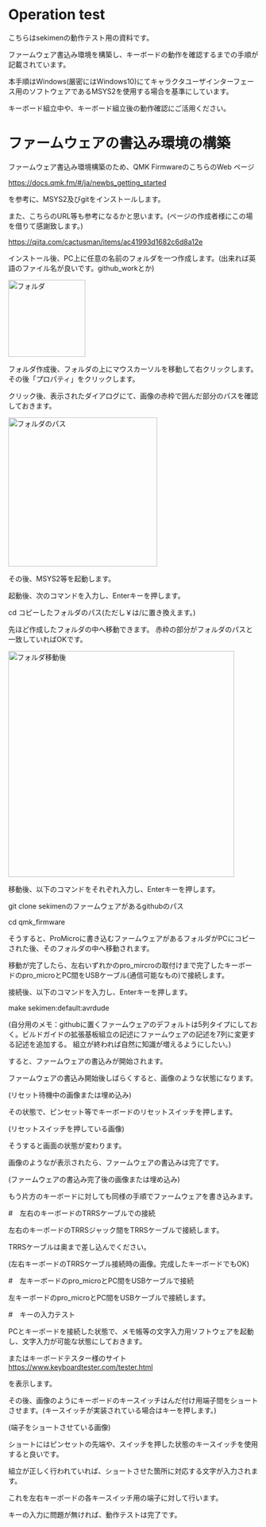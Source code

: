 # Operation test
こちらはsekimenの動作テスト用の資料です。

ファームウェア書込み環境を構築し、キーボードの動作を確認するまでの手順が記載されています。

本手順はWindows(厳密にはWindows10)にてキャラクタユーザインターフェース用のソフトウェアであるMSYS2を使用する場合を基準にしています。

キーボード組立中や、キーボード組立後の動作確認にご活用ください。

# ファームウェアの書込み環境の構築

ファームウェア書込み環境構築のため、QMK FirmwareのこちらのWeb ページ

https://docs.qmk.fm/#/ja/newbs_getting_started

を参考に、MSYS2及びgitをインストールします。

また、こちらのURL等も参考になるかと思います。(ページの作成者様にこの場を借りて感謝致します。)

https://qiita.com/cactusman/items/ac41993d1682c6d8a12e

インストール後、PC上に任意の名前のフォルダを一つ作成します。(出来れば英語のファイル名が良いです。github_workとか)

<img width="155" alt="フォルダ" src="https://user-images.githubusercontent.com/54104281/88303108-94214c80-cd41-11ea-957e-8696f901dc56.png">

フォルダ作成後、フォルダの上にマウスカーソルを移動して右クリックします。その後「プロパティ」をクリックします。

クリック後、表示されたダイアログにて、画像の赤枠で囲んだ部分のパスを確認しておきます。

<img width="300" alt="フォルダのパス" src="https://user-images.githubusercontent.com/54104281/88304171-e3b44800-cd42-11ea-993a-4b857d0bba86.png">

その後、MSYS2等を起動します。

起動後、次のコマンドを入力し、Enterキーを押します。

cd コピーしたフォルダのパス(ただし￥は/に置き換えます。)

先ほど作成したフォルダの中へ移動できます。
赤枠の部分がフォルダのパスと一致していればOKです。

<img width="455" alt="フォルダ移動後" src="https://user-images.githubusercontent.com/54104281/88305963-18c19a00-cd45-11ea-8134-c1be2137aa82.png">

移動後、以下のコマンドをそれぞれ入力し、Enterキーを押します。

git clone sekimenのファームウェアがあるgithubのパス

cd qmk_firmware

そうすると、ProMicroに書き込むファームウェアがあるフォルダがPCにコピーされた後、そのフォルダの中へ移動されます。

移動が完了したら、左右いずれかのpro_mircroの取付けまで完了したキーボードのpro_microとPC間をUSBケーブル(通信可能なもの)で接続します。

接続後、以下のコマンドを入力し、Enterキーを押します。

make sekimen:default:avrdude

(自分用のメモ：githubに置くファームウェアのデフォルトは5列タイプにしておく。ビルドガイドの拡張基板組立の記述にファームウェアの記述を7列に変更する記述を追加する。
 組立が終われば自然に知識が増えるようにしたい。)

すると、ファームウェアの書込みが開始されます。

ファームウェアの書込み開始後しばらくすると、画像のような状態になります。

(リセット待機中の画像または埋め込み)

その状態で、ピンセット等でキーボードのリセットスイッチを押します。

(リセットスイッチを押している画像)

そうすると画面の状態が変わります。

画像のようなが表示されたら、ファームウェアの書込みは完了です。

(ファームウェアの書込み完了後の画像または埋め込み)

もう片方のキーボードに対しても同様の手順でファームウェアを書き込みます。

#　左右のキーボードのTRRSケーブルでの接続

左右のキーボードのTRRSジャック間をTRRSケーブルで接続します。

TRRSケーブルは奥まで差し込んでください。

(左右キーボードのTRRSケーブル接続時の画像。完成したキーボードでもOK)

#　左キーボードのpro_microとPC間をUSBケーブルで接続

左キーボードのpro_microとPC間をUSBケーブルで接続します。

#　キーの入力テスト

PCとキーボードを接続した状態で、メモ帳等の文字入力用ソフトウェアを起動し、文字入力が可能な状態にしておきます。

またはキーボードテスター様のサイト
https://www.keyboardtester.com/tester.html

を表示します。

その後、画像のようにキーボードのキースイッチはんだ付け用端子間をショートさせます。(キースイッチが実装されている場合はキーを押します。)

(端子をショートさせている画像)

ショートにはピンセットの先端や、スイッチを押した状態のキースイッチを使用すると良いです。

組立が正しく行われていれば、ショートさせた箇所に対応する文字が入力されます。

これを左右キーボードの各キースイッチ用の端子に対して行います。

キーの入力に問題が無ければ、動作テストは完了です。
